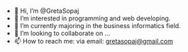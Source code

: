 - 👋 Hi, I’m @GretaSopaj
- 👀 I’m interested in programming and web developing.
- 🌱 I’m currently majoring in the business informatics field.
- 💞️ I’m looking to collaborate on ...
- 📫 How to reach me: via email: gretasopaj@gmail.com

<!---
GretaSopaj/GretaSopaj is a ✨ special ✨ repository because its `README.md` (this file) appears on your GitHub profile.
You can click the Preview link to take a look at your changes.
--->
